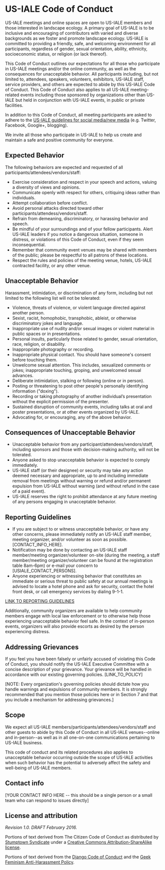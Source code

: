 # US-IALE Code of Conduct

US-IALE meetings and online spaces are open to US-IALE members and those interested in landscape ecology. A primary goal of US-IALE is to be inclusive and encouraging of contributors with varied and diverse backgrounds as we foster and promote landscape ecology. US-IALE is committed to providing a friendly, safe, and welcoming environment for all participants, regardless of gender, sexual orientation, ability, ethnicity, socioeconomic status, or religion (or lack thereof).

This Code of Conduct outlines our expectations for all those who participate in US-IALE meetings and/or the online community, as well as the consequences for unacceptable behavior. All participants including, but not limited to, attendees, speakers, volunteers, exhibitors, US-IALE staff, service providers, and others are expected to abide by this US-IALE Code of Conduct. This Code of Conduct also applies to all US-IALE meeting-related events including those sponsored by organizations other than US-IALE but held in conjunction with US-IALE events, in public or private facilities. 

In addition to this Code of Conduct, all meeting participants are asked to adhere to the [US-IALE guidelines for social media/new media](https://github.com/whalend/policies/blob/master/social-media-guidelines.md) (e.g. Twitter, Facebook, Google+, blogging).

We invite all those who participate in US-IALE to help us create and maintain a safe and positive community for everyone.

## Expected Behavior

The following behaviors are expected and requested of all participants/attendees/vendors/staff:

  * Exercise consideration and respect in your speech and actions, valuing a diversity of views and opinions.
  * Communicate openly with respect for others, critiquing ideas rather than individuals.
  * Attempt collaboration before conflict.
  * Avoid personal attacks directed toward other participants/attendess/vendors/staff. 
  * Refrain from demeaning, discriminatory, or harassing behavior and speech.
  * Be mindful of your surroundings and of your fellow participants. Alert US-IALE leaders if you notice a dangerous situation, someone in distress, or violations of this Code of Conduct, even if they seem inconsequential.
  * Remember that community event venues may be shared with members of the public; please be respectful to all patrons of these locations.
  * Respect the rules and policies of the meeting venue, hotels, US-IALE contracted facility, or any other venue.

## Unacceptable Behavior

Harassment, intimidation, or discrimination of any form, including but not limited to the following list will not be tolerated:

  * Violence, threats of violence, or violent language directed against another person.
  * Sexist, racist, homophobic, transphobic, ableist, or otherwise discriminatory jokes and language.
  * Inappropriate use of nudity and/or sexual images or violent material in public spaces or in presentations.
  * Personal insults, particularly those related to gender, sexual orientation, race, religion, or disability.
  * Inappropriate photography or recording.
  * Inappropriate physical contact. You should have someone's consent before touching them.
  * Unwelcome sexual attention. This includes, sexualized comments or jokes; inappropriate touching, groping, and unwelcomed sexual advances.
  * Deliberate intimidation, stalking or following (online or in person).
  * Posting or threatening to post other people's personally identifying information ("doxing").
  * Recording or taking photography of another individual’s presentation without the explicit permission of the presenter.
  * Sustained disruption of community events, including talks at oral and poster presentations, or at other events organized by US-IALE.
  * Advocating for, or encouraging, any of the above behavior.

## Consequences of Unacceptable Behavior

  * Unacceptable behavior from any participant/attendees/vendors/staff, including sponsors and those with decision-making authority, will not be tolerated.
  * Anyone asked to stop unacceptable behavior is expected to comply immediately.
  * US-IALE staff (or their designee) or security may take any action deemed necessary and appropriate, up to and including immediate removal from meetings without warning or refund and/or permanent expulsion from US-IALE without warning (and without refund in the case of a paid event).
  * US-IALE reserves the right to prohibit attendance at any future meeting of any persons engaging in unacceptable behavior.

## Reporting Guidelines

  * If you are subject to or witness unacceptable behavior, or have any other concerns, please immediately notify an US-IALE staff member, meeting organizer, and/or volunteer as soon as possible. [CONTACT_INFO_HERE].
  * Notification may be done by contacting an US-IALE staff member/meeting organizer/volunteer on-site (during the meeting, a staff member/meeting organizer/volunteer can be found at the registration table 8am-6pm) or e-mail your concern to [USIALE_CONTACT_PERSONS].
  * Anyone experiencing or witnessing behavior that constitutes an immediate or serious threat to public safety at our annual meetings is advised to locate a hotel phone and ask for security, contact the hotel front desk, or call emergency services by dialing 9-1-1.

[LINK TO REPORTING GUIDELINES](https://github.com/whalend/policies/blob/master/usiale-reporting-guidelines.md)

Additionally, community organizers are available to help community members engage with local law enforcement or to otherwise help those experiencing unacceptable behavior feel safe. In the context of in-person events, organizers will also provide escorts as desired by the person experiencing distress.

## Addressing Grievances

If you feel you have been falsely or unfairly accused of violating this Code of Conduct, you should notify the US-IALE Executive Committee with a concise description of your grievance. Your grievance will be handled in accordance with our existing governing policies. [LINK_TO_POLICY]

[NOTE: Every organization's governing policies should dictate how you handle warnings and expulsions of community members. It is strongly recommended that you mention those policies here or in Section 7 and that you include a mechanism for addressing grievances.]

## Scope

We expect all US-IALE members/participants/attendees/vendors/staff and other guests to abide by this Code of Conduct in all US-IALE venues--online and in-person--as well as in all one-on-one communications pertaining to US-IALE business.

This code of conduct and its related procedures also applies to unacceptable behavior occurring outside the scope of US-IALE activities when such behavior has the potential to adversely affect the safety and well-being of US-IALE members.

## Contact info

[YOUR CONTACT INFO HERE -- this should be a single person or a small team who can respond to issues directly]

## License and attribution

_Revision 1.0. DRAFT February 2016._

Portions of text derived from The Citizen Code of Conduct as distributed by [Stumptown Syndicate](http://stumptownsyndicate.org) under a [Creative Commons Attribution-ShareAlike license](http://creativecommons.org/licenses/by-sa/3.0/). 

Portions of text derived from the [Django Code of Conduct](https://www.djangoproject.com/conduct/) and the [Geek Feminism Anti-Harassment Policy](http://geekfeminism.wikia.com/wiki/Conference_anti-harassment/Policy).

